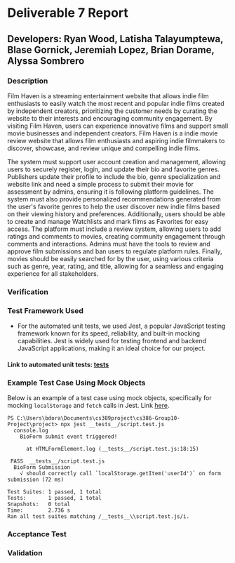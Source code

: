 # Deliverable 7 Report
## Developers: Ryan Wood, Latisha Talayumptewa, Blase Gornick, Jeremiah Lopez, Brian Dorame, Alyssa Sombrero


 <!--Provide 1-2 paragraphs to describe your system. This will help us to remember what your system is about. 

Grading criteria (1 point): completeness, language. -->
### Description
Film Haven is a streaming entertainment website that allows indie film enthusiasts to easily watch the most recent and popular indie films created by independent creators, prioritizing the customer needs by curating the website to their interests and encouraging community engagement.  By visiting Film Haven, users can experience innovative films and support small movie businesses and independent creators. Film Haven is a indie movie review website that allows film enthusiasts and aspiring indie filmmakers to discover, showcase, and review unique and compelling indie films. 

The system must support user account creation and management, allowing users to securely register, login, and update their bio and favorite genres. Publishers update their profile to include the bio, genre specialization and website link and need a simple process to submit their movie for assessment by admins, ensuring it is following platform guidelines. The system must also provide personalized recommendations generated from the user's favorite genres to help the user discover new indie films based on their viewing history and preferences. Additionally, users should be able to create and manage Watchlists and mark films as Favorites for easy access. The platform must include a review system, allowing users to add ratings and comments to movies, creating community engagement through comments and interactions. Admins must have the tools to review and approve film submissions and ban users to regulate platform rules. Finally, movies should be easily searched for by the user, using various criteria such as genre, year, rating, and title, allowing for a seamless and engaging experience for all stakeholders.

<!-- Verification aims to ensure that you correctly developed the product. 

For this deliverable, show an example of a unit test that uses mock objects to isolate the class from the rest of the system. 

Test framework you used to develop your tests (e.g., JUnit, unittest, pytest, etc.)
Link to your GitHub folder where your automated unit tests are located.
An example of a test case that makes use of mock objects. Include in your answer a GitHub link to the class being tested and to the test.
A print screen showing the result of the unit tests execution. 
Grading criteria (5 points): adequate choice of a test framework, coverage of the tests, quality of the tests, adequate use of Mock objects, and a print screen showing successful test execution. -->
### Verification

### Test Framework Used ###

- For the automated unit tests, we used Jest, a popular JavaScript testing framework known for its speed, reliability, and built-in mocking capabilities. Jest is widely used for testing frontend and backend JavaScript applications, making it an ideal choice for our project.

#### Link to automated unit tests: [__tests__](https://github.com/rmwood367/cs386-Group10-Project/tree/dev6_test/project/__tests__)

### Example Test Case Using Mock Objects ###

Below is an example of a test case using mock objects, specifically for mocking `localStorage` and `fetch` calls in Jest.
Link [here](https://github.com/rmwood367/cs386-Group10-Project/blob/main/project/__tests__/script.test.js).
```
PS C:\Users\bdora\Documents\cs389project\cs386-Group10-Project\project> npx jest __tests__/script.test.js
  console.log
    BioForm submit event triggered!

      at HTMLFormElement.log (__tests__/script.test.js:18:15)

 PASS  __tests__/script.test.js
  BioForm Submission
    √ should correctly call `localStorage.getItem('userId')` on form submission (72 ms)

Test Suites: 1 passed, 1 total
Tests:       1 passed, 1 total
Snapshots:   0 total
Time:        2.736 s
Ran all test suites matching /__tests__\\script.test.js/i.
```








<!-- An acceptance test is a test that verifies the correct implementation of a feature from the user interface perspective. An acceptance test is a black box test (the system is tested without knowledge about its internal implementation). Provide the following information:

Test framework you used to develop your tests (e.g., Selenium, Katalon Studio, Espresso2, Cucumber, etc.)
Link to your GitHub folder where your automated acceptance tests are located.
An example of an acceptance test. Include in your answer a GitHub link to the test and an explanation about the tested feature.
A print screen/video showing the acceptance test execution. 
Grading criteria (7 points): adequate choice of a test framework, coverage of the tests, quality of the tests, adequate example of an acceptance test, print screen/video showing successful tests execution. -->
### Acceptance Test



<!-- At the beginning of the semester, you talked to the clients/potential users to understand their needs. Now it is time to check if you are on the right track by conducting some user evaluation on the actual system. Include in this deliverable the following information:

Script: The script should have the tasks that you gave to the user, what data you collected, and the questions you asked. In particular, do not forget to add questions about the users’ general impressions. You can ask open questions (e.g., How would you describe the homepage of our app? How do you compare our system to the competitor X?) or closed questions (On a scale of 1 to 10, how would you rate the layout of our application? On the same scale, how likely would you use the system in its current state?). Take a look at the inception and requirements deliverables to help create the script. Design a script to check if you are achieving your initial goals and if the features are implemented in a satisfactory way. 

Results: Conduct the user evaluation with at least 3 users. Report the data that you collected.

Reflections: Reflect on what you observed. Some questions that you can explore: What features worked well? What can be changed? How is the learning curve of your system? Did the users perform the tasks as you expected? Did the users’ actions produce the results they expected? What did the users like the most? Is your value proposition accomplished? 

Grading criteria (17 points): adequate script, adequate report of the results, adequate reflection, language. -->
### Validation




